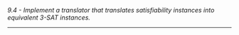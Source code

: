 *9.4 - Implement a translator that translates satisfiability instances into equivalent 3-SAT instances.*
***

